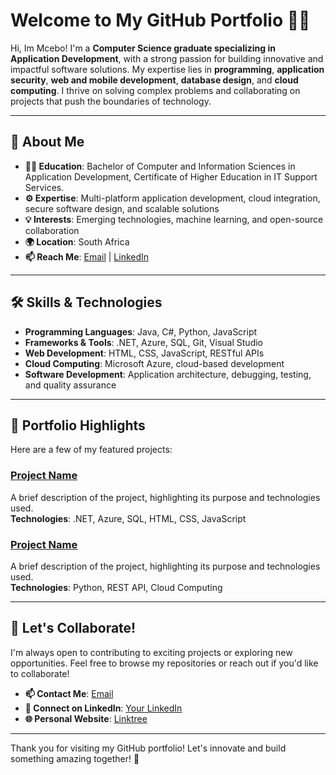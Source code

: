 # Welcome to My GitHub Portfolio 👨‍💻

Hi, Im Mcebo! I'm a **Computer Science graduate specializing in Application Development**, with a strong passion for building innovative and impactful software solutions. My expertise lies in **programming**, **application security**, **web and mobile development**, **database design**, and **cloud computing**. I thrive on solving complex problems and collaborating on projects that push the boundaries of technology.

---

## 🚀 **About Me**
- **👨‍🎓 Education**: Bachelor of Computer and Information Sciences in Application Development, Certificate of Higher Education in IT Support Services. 
- **⚙️ Expertise**: Multi-platform application development, cloud integration, secure software design, and scalable solutions  
- **💡 Interests**: Emerging technologies, machine learning, and open-source collaboration  
- **🌍 Location**: South Africa  
- **📫 Reach Me**: [Email](mcebomthembu9@gmail.com) | [LinkedIn](www.linkedin.com/in/mcebo-mthembu-7852331a1)  

---

## 🛠️ **Skills & Technologies**
- **Programming Languages**: Java, C#, Python, JavaScript  
- **Frameworks & Tools**: .NET, Azure, SQL, Git, Visual Studio  
- **Web Development**: HTML, CSS, JavaScript, RESTful APIs  
- **Cloud Computing**: Microsoft Azure, cloud-based development  
- **Software Development**: Application architecture, debugging, testing, and quality assurance  

---

## 💼 **Portfolio Highlights**
Here are a few of my featured projects:

### [Project Name](https://github.com/your-username/project-repo)
A brief description of the project, highlighting its purpose and technologies used.  
**Technologies**: .NET, Azure, SQL, HTML, CSS, JavaScript  

### [Project Name](https://github.com/your-username/project-repo)
A brief description of the project, highlighting its purpose and technologies used.  
**Technologies**: Python, REST API, Cloud Computing  

---

## 🌟 **Let's Collaborate!**
I'm always open to contributing to exciting projects or exploring new opportunities. Feel free to browse my repositories or reach out if you'd like to collaborate!

- **📫 Contact Me**: [Email](mcebomthembu9@gmail.com)  
- **🔗 Connect on LinkedIn**: [Your LinkedIn](https://www.linkedin.com/in/your-profile)  
- **🌐 Personal Website**: [Linktree]([(https://linktr.ee/MceboMthembu)) 

---

Thank you for visiting my GitHub portfolio! Let's innovate and build something amazing together! 🚀
